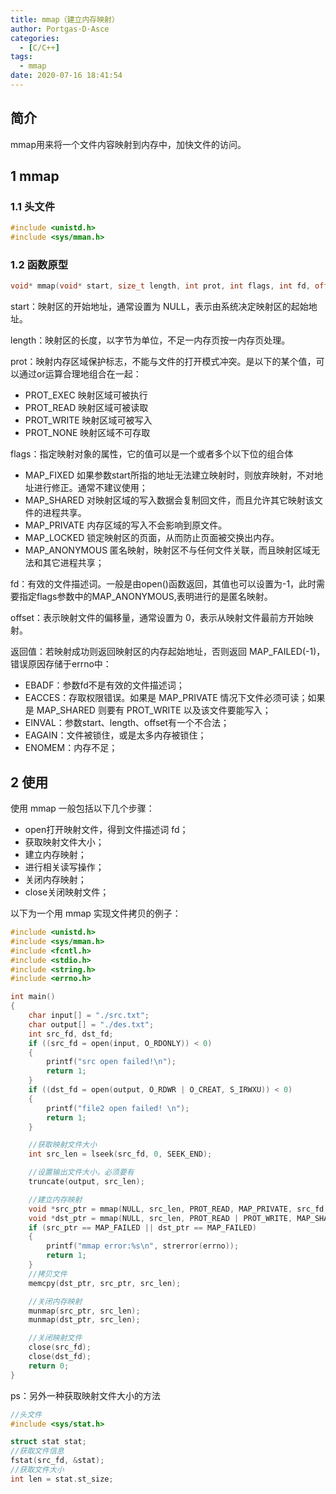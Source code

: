 ```yaml
---
title: mmap（建立内存映射）
author: Portgas·D·Asce
categories:
  - [C/C++]
tags:
  - mmap
date: 2020-07-16 18:41:54
---
```


<!--more-->
## 简介
mmap用来将一个文件内容映射到内存中，加快文件的访问。

## 1 mmap
### 1.1 头文件
```cpp
#include <unistd.h>
#include <sys/mman.h>
```
### 1.2 函数原型
```cpp
void* mmap(void* start, size_t length, int prot, int flags, int fd, off_t offset);
```
start：映射区的开始地址，通常设置为 NULL，表示由系统决定映射区的起始地址。

length：映射区的长度，以字节为单位，不足一内存页按一内存页处理。

prot：映射内存区域保护标志，不能与文件的打开模式冲突。是以下的某个值，可以通过or运算合理地组合在一起：
- PROT_EXEC 映射区域可被执行
- PROT_READ 映射区域可被读取
- PROT_WRITE 映射区域可被写入
- PROT_NONE 映射区域不可存取

flags：指定映射对象的属性，它的值可以是一个或者多个以下位的组合体
- MAP_FIXED 如果参数start所指的地址无法建立映射时，则放弃映射，不对地址进行修正。通常不建议使用；
- MAP_SHARED 对映射区域的写入数据会复制回文件，而且允许其它映射该文件的进程共享。
- MAP_PRIVATE 内存区域的写入不会影响到原文件。
- MAP_LOCKED 锁定映射区的页面，从而防止页面被交换出内存。
- MAP_ANONYMOUS 匿名映射，映射区不与任何文件关联，而且映射区域无法和其它进程共享；

fd：有效的文件描述词。一般是由open()函数返回，其值也可以设置为-1，此时需要指定flags参数中的MAP_ANONYMOUS,表明进行的是匿名映射。

offset：表示映射文件的偏移量，通常设置为 0，表示从映射文件最前方开始映射。

返回值：若映射成功则返回映射区的内存起始地址，否则返回 MAP_FAILED(-1)，错误原因存储于errno中：
- EBADF：参数fd不是有效的文件描述词；
- EACCES：存取权限错误。如果是 MAP_PRIVATE 情况下文件必须可读；如果是 MAP_SHARED 则要有 PROT_WRITE 以及该文件要能写入；
- EINVAL：参数start、length、offset有一个不合法；
- EAGAIN：文件被锁住，或是太多内存被锁住；
- ENOMEM：内存不足；

## 2 使用
使用 mmap 一般包括以下几个步骤：
- open打开映射文件，得到文件描述词 fd；
- 获取映射文件大小；
- 建立内存映射；
- 进行相关读写操作；
- 关闭内存映射；
- close关闭映射文件；

以下为一个用 mmap 实现文件拷贝的例子：
```cpp
#include <unistd.h>
#include <sys/mman.h>
#include <fcntl.h>
#include <stdio.h>
#include <string.h>
#include <errno.h>

int main()
{
    char input[] = "./src.txt";
    char output[] = "./des.txt";
    int src_fd, dst_fd;
    if ((src_fd = open(input, O_RDONLY)) < 0)
    {
        printf("src open failed!\n");
        return 1;
    }
    if ((dst_fd = open(output, O_RDWR | O_CREAT, S_IRWXU)) < 0)
    {
        printf("file2 open failed! \n");
        return 1;
    }

    //获取映射文件大小
    int src_len = lseek(src_fd, 0, SEEK_END);

    //设置输出文件大小，必须要有
    truncate(output, src_len);

    //建立内存映射
    void *src_ptr = mmap(NULL, src_len, PROT_READ, MAP_PRIVATE, src_fd, 0);
    void *dst_ptr = mmap(NULL, src_len, PROT_READ | PROT_WRITE, MAP_SHARED, dst_fd, 0);
    if (src_ptr == MAP_FAILED || dst_ptr == MAP_FAILED)
    {
        printf("mmap error:%s\n", strerror(errno));
        return 1;
    }
    //拷贝文件
    memcpy(dst_ptr, src_ptr, src_len);

    //关闭内存映射
    munmap(src_ptr, src_len);
    munmap(dst_ptr, src_len);

    //关闭映射文件
    close(src_fd);
    close(dst_fd);
    return 0;
}
```
ps：另外一种获取映射文件大小的方法
```cpp
//头文件
#include <sys/stat.h>

struct stat stat;
//获取文件信息
fstat(src_fd, &stat);
//获取文件大小
int len = stat.st_size;
```